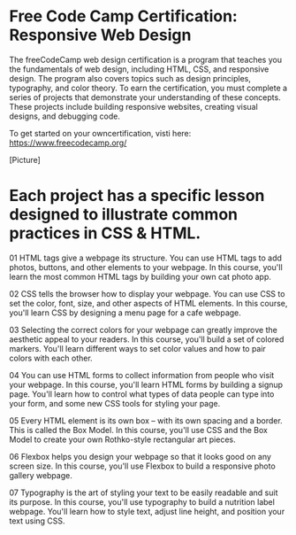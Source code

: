 # Free Code Camp Certification: Responsive Web Design

The freeCodeCamp web design certification is a program that teaches you the fundamentals of web design, including HTML, CSS, and responsive design. The program also covers topics such as design principles, typography, and color theory. To earn the certification, you must complete a series of projects that demonstrate your understanding of these concepts. These projects include building responsive websites, creating visual designs, and debugging code.

To get started on your owncertification, visti here: https://www.freecodecamp.org/

[Picture]

# Each project has a specific lesson designed to illustrate common practices in CSS & HTML.
01 
HTML tags give a webpage its structure. You can use HTML tags to add photos, buttons, and other elements to your webpage.
In this course, you'll learn the most common HTML tags by building your own cat photo app.

02
CSS tells the browser how to display your webpage. You can use CSS to set the color, font, size, and other aspects of HTML elements.
In this course, you'll learn CSS by designing a menu page for a cafe webpage.

03
Selecting the correct colors for your webpage can greatly improve the aesthetic appeal to your readers.
In this course, you'll build a set of colored markers. You'll learn different ways to set color values and how to pair colors with each other.

04
You can use HTML forms to collect information from people who visit your webpage.
In this course, you'll learn HTML forms by building a signup page. You'll learn how to control what types of data people can type into your form, and some new CSS tools for styling your
page.

05
Every HTML element is its own box – with its own spacing and a border. This is called the Box Model.
In this course, you'll use CSS and the Box Model to create your own Rothko-style rectangular art pieces.

06
Flexbox helps you design your webpage so that it looks good on any screen size.
In this course, you'll use Flexbox to build a responsive photo gallery webpage.

07
Typography is the art of styling your text to be easily readable and suit its purpose.
In this course, you'll use typography to build a nutrition label webpage. You'll learn how to style text, adjust line height, and position your text using CSS.
